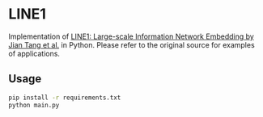 # LINE1
Implementation of [LINE1: Large-scale Information Network Embedding by Jian Tang et al.](https://github.com/tangjianpku/LINE) in Python. Please refer to the original source for examples of applications.

## Usage
```sh
pip install -r requirements.txt
python main.py
```
